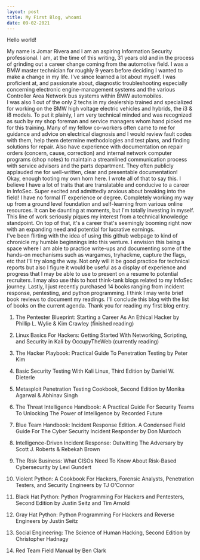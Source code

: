 ```yaml
---
layout: post
title: My First Blog, whoami
date: 09-02-2021
---
```

  
Hello world!

  My name is Jomar Rivera and I am an aspiring Information Security professional. I am, at the time of this writing, 31 years old and in the process of grinding out a career change coming from the automotive field. I was a BMW master technician for roughly 9 years before deciding I wanted to make a change in my life. I've since learned a lot about myself. I was proficient at, and passionate about, diagnostic troubleshooting especially concerning electronic engine-management systems and the various Controller Area Network bus systems within BMW automobiles.  
  I was also 1 out of the only 2 techs in my dealership trained and specialized for working on the BMW high voltage electric vehicles and hybrids, the i3 & i8 models. To put it plainly, I am very technical minded and was recognized as such by my shop foreman and service managers whom hand picked me for this training. Many of my fellow co-workers often came to me for guidance and advice on electrical diagnosis and I would review fault codes with them, help them determine methodologies and test plans, and finding solutions for repair. Also have experience with documentation on repair orders (concern, cause, correction) and internal network computer programs (shop notes) to maintain a streamlined communication process with service advisors and the parts department. They often publicly applauded me for well-written, clear and presentable documentation!  
  Okay, enough tooting my own horn here. I wrote all of that to say this. I believe I have a lot of traits that are translatable and conducive to a career in InfoSec. Super excited and admittedly anxious about breaking into the field! I have no formal IT experience or degree. Completely working my way up from a ground level foundation and self-learning from various online resources. It can be daunting at moments, but I'm totally investing in myself. This line of work seriously piques my interest from a technical knowledge standpoint. On top of that, it's a career that's seemingly booming right now with an expanding need and potential for lucrative earnings.  
  I've been flirting with the idea of using this github webpage to kind of chronicle my humble beginnings into this venture. I envision this being a space where I am able to practice write-ups and documenting some of the hands-on mechanisms such as wargames, tryhackme, capture the flags, etc that I'll try along the way. Not only will it be good practice for technical reports but also I figure it would be useful as a display of experience and progress that I may be able to use to present on a resume to potential recruiters. I may also use this to host think-tank blogs related to my InfoSec journey. Lastly, I just recently purchased 14 books ranging from incident response, pentesting, and python programming. I think I may write brief book reviews to document my readings. I'll conclude this blog with the list of books on the current agenda. Thank you for reading my first blog entry.
  
  
  
1) The Pentester Blueprint: Starting a Career As An Ethical Hacker by Phillip L. Wylie & Kim Crawley (finished reading)
2) Linux Basics For Hackers: Getting Started With Networking, Scripting, and Security in Kali by OccupyTheWeb (currently reading)
3) The Hacker Playbook: Practical Guide To Penetration Testing by Peter Kim
  
4) Basic Security Testing With Kali Linux, Third Edition by Daniel W. Dieterle
5) Metasploit Penetration Testing Cookbook, Second Edition by Monika Agarwal & Abhinav Singh
6) The Threat Intelligence Handbook: A Practical Guide For Security Teams To Unlocking The Power of Intelligence by Recorded Future
  
7) Blue Team Handbook: Incident Response Edition. A Condensed Field Guide For The Cyber Security Incident Responder by Don Murdoch
8) Intelligence-Driven Incident Response: Outwitting The Adversary by Scott J. Roberts & Rebekah Brown
9) The Risk Business: What CISOs Need To Know About Risk-Based Cybersecurity by Levi Gundert
  
10) Violent Python: A Cookbook For Hackers, Forensic Analysts, Penetration Testers, and Security Engineers by TJ O'Connor
11) Black Hat Python: Python Programming For Hackers and Pentesters, Second Edition by Justin Seitz and Tim Arnold
12) Gray Hat Python: Python Programming For Hackers and Reverse Engineers by Justin Seitz
  
13) Social Engineering: The Science of Human Hacking, Second Edition by Christopher Hadnagy
14) Red Team Field Manual by Ben Clark

